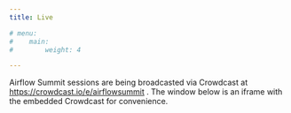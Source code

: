 ```yaml
---
title: Live

# menu:
#    main:
#        weight: 4

---
```


Airflow Summit sessions are being broadcasted via Crowdcast at https://crowdcast.io/e/airflowsummit . The window below is an iframe with the embedded Crowdcast for convenience. 

